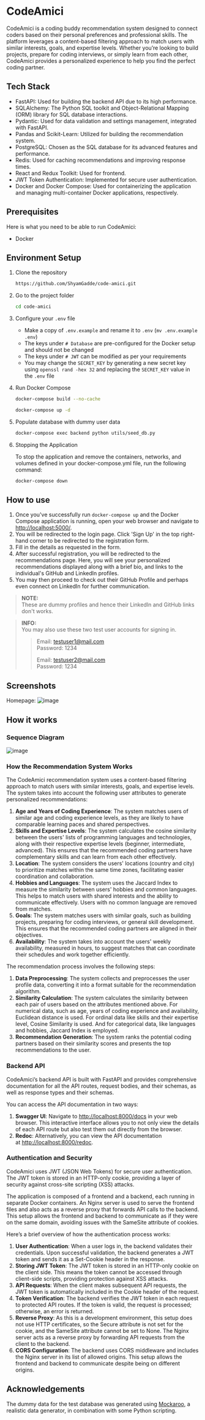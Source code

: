 # CodeAmici

CodeAmici is a coding buddy recommendation system designed to connect coders based on their personal preferences and professional skills. The platform leverages a content-based filtering approach to match users with similar interests, goals, and expertise levels. Whether you’re looking to build projects, prepare for coding interviews, or simply learn from each other, CodeAmici provides a personalized experience to help you find the perfect coding partner.

## Tech Stack

- FastAPI: Used for building the backend API due to its high performance.
- SQLAlchemy: The Python SQL toolkit and Object-Relational Mapping (ORM) library for SQL database interactions.
- Pydantic: Used for data validation and settings management, integrated with FastAPI.
- Pandas and Scikit-Learn: Utilized for building the recommendation system.
- PostgreSQL: Chosen as the SQL database for its advanced features and performance.
- Redis: Used for caching recommendations and improving response times.
- React and Redux Toolkit: Used for frontend.
- JWT Token Authentication: Implemented for secure user authentication.
- Docker and Docker Compose: Used for containerizing the application and managing multi-container Docker applications, respectively.

## Prerequisites

Here is what you need to be able to run CodeAmici:

- Docker

## Environment Setup

1. Clone the repository

   ```sh
   https://github.com/ShyamGadde/code-amici.git
   ```

2. Go to the project folder

   ```sh
   cd code-amici
   ```

3. Configure your `.env` file

   - Make a copy of `.env.example` and rename it to `.env` (`mv .env.example .env`)
   - The keys under `# Database` are pre-configured for the Docker setup and should not be changed
   - The keys under `# JWT` can be modified as per your requirements
   - You may change the `SECRET_KEY` by generating a new secret key using `openssl rand -hex 32` and replacing the `SECRET_KEY` value in the `.env` file

4. Run Docker Compose

   ```sh
   docker-compose build --no-cache
   ```

   ```sh
   docker-compose up -d
   ```

5. Populate database with dummy user data

   ```sh
   docker-compose exec backend python utils/seed_db.py
   ```

6. Stopping the Application

   To stop the application and remove the containers, networks, and volumes defined in your docker-compose.yml file, run the following command:

   ```sh
   docker-compose down
   ```

## How to use

1. Once you've successfully run `docker-compose up` and the Docker Compose application is running, open your web browser and navigate to [http://localhost:5000/](http://localhost:5000/).
2. You will be redirected to the login page. Click 'Sign Up' in the top right-hand corner to be redirected to the registration form.
3. Fill in the details as requested in the form.
4. After successful registration, you will be redirected to the recommendations page. Here, you will see your personalized recommendations displayed along with a brief bio, and links to the individual's GitHub and LinkedIn profiles.
5. You may then proceed to check out their GitHub Profile and perhaps even connect on LinkedIn for further communication.

> **NOTE:**  
> These are dummy profiles and hence their LinkedIn and GitHub links don't works.

> **INFO:**  
> You may also use these two test user accounts for signing in.
>
> > Email: testuser1@mail.com  
> > Password: 1234
> >
> > Email: testuser2@mail.com  
> > Password: 1234

## Screenshots

Homepage:
![image](https://github.com/ShyamGadde/code-amici/assets/73636812/cca05834-9a9e-469b-892a-312c8558af32)

## How it works

### Sequence Diagram

![image](./docs/diagram-export-5-5-2024-7_22_08-PM.png)

### How the Recommendation System Works

The CodeAmici recommendation system uses a content-based filtering approach to match users with similar interests, goals, and expertise levels. The system takes into account the following user attributes to generate personalized recommendations:

1. **Age and Years of Coding Experience**: The system matches users of similar age and coding experience levels, as they are likely to have comparable learning paces and shared perspectives.
2. **Skills and Expertise Levels**: The system calculates the cosine similarity between the users' lists of programming languages and technologies, along with their respective expertise levels (beginner, intermediate, advanced). This ensures that the recommended coding partners have complementary skills and can learn from each other effectively.
3. **Location**: The system considers the users' locations (country and city) to prioritize matches within the same time zones, facilitating easier coordination and collaboration.
4. **Hobbies and Languages**: The system uses the Jaccard Index to measure the similarity between users' hobbies and common languages. This helps to match users with shared interests and the ability to communicate effectively. Users with no common language are removed from matches.
5. **Goals**: The system matches users with similar goals, such as building projects, preparing for coding interviews, or general skill development. This ensures that the recommended coding partners are aligned in their objectives.
6. **Availability**: The system takes into account the users' weekly availability, measured in hours, to suggest matches that can coordinate their schedules and work together efficiently.

The recommendation process involves the following steps:

1. **Data Preprocessing**: The system collects and preprocesses the user profile data, converting it into a format suitable for the recommendation algorithm.
2. **Similarity Calculation**: The system calculates the similarity between each pair of users based on the attributes mentioned above. For numerical data, such as age, years of coding experience and availability, Euclidean distance is used. For ordinal data like skills and their expertise level, Cosine Similarity is used. And for categorical data, like languages and hobbies, Jaccard Index is employed.
3. **Recommendation Generation**: The system ranks the potential coding partners based on their similarity scores and presents the top recommendations to the user.

### Backend API

CodeAmici’s backend API is built with FastAPI and provides comprehensive documentation for all the API routes, request bodies, and their schemas, as well as response types and their schemas.

You can access the API documentation in two ways:

1. **Swagger UI**: Navigate to [http://localhost:8000/docs](http://localhost:8000/docs) in your web browser. This interactive interface allows you to not only view the details of each API route but also test them out directly from the browser.
2. **Redoc**: Alternatively, you can view the API documentation at [http://localhost:8000/redoc](http://localhost:8000/redoc).

### Authentication and Security

CodeAmici uses JWT (JSON Web Tokens) for secure user authentication. The JWT token is stored in an HTTP-only cookie, providing a layer of security against cross-site scripting (XSS) attacks.

The application is composed of a frontend and a backend, each running in separate Docker containers. An Nginx server is used to serve the frontend files and also acts as a reverse proxy that forwards API calls to the backend. This setup allows the frontend and backend to communicate as if they were on the same domain, avoiding issues with the SameSite attribute of cookies.

Here’s a brief overview of how the authentication process works:

1. **User Authentication**: When a user logs in, the backend validates their credentials. Upon successful validation, the backend generates a JWT token and sends it as a Set-Cookie header in the response.
2. **Storing JWT Token**: The JWT token is stored in an HTTP-only cookie on the client side. This means the token cannot be accessed through client-side scripts, providing protection against XSS attacks.
3. **API Requests**: When the client makes subsequent API requests, the JWT token is automatically included in the Cookie header of the request.
4. **Token Verification**: The backend verifies the JWT token in each request to protected API routes. If the token is valid, the request is processed; otherwise, an error is returned.
5. **Reverse Proxy**: As this is a development environment, this setup does not use HTTP certificates, so the Secure attribute is not set for the cookie, and the SameSite attribute cannot be set to None. The Nginx server acts as a reverse proxy by forwarding API requests from the client to the backend.
6. **CORS Configuration**: The backend uses CORS middleware and includes the Nginx server in its list of allowed origins. This setup allows the frontend and backend to communicate despite being on different origins.

## Acknowledgements

The dummy data for the test database was generated using [Mockaroo](https://mockaroo.com/), a realistic data generator, in combination with some Python scripting.

